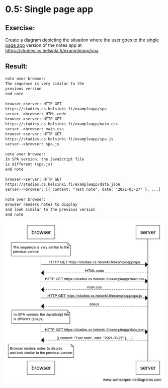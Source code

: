 # 0.5: Single page app

## Exercise:

Create a diagram depicting the situation where the user goes to the [single page app](https://fullstackopen.com/en/part0/fundamentals_of_web_apps#single-page-app) version of the notes app at https://studies.cs.helsinki.fi/exampleapp/spa.

## Result:

```
note over browser:
The sequence is very similar to the
previous version
end note

browser->server: HTTP GET https://studies.cs.helsinki.fi/exampleapp/spa
server-->browser: HTML-code
browser->server: HTTP GET https://studies.cs.helsinki.fi/exampleapp/main.css
server-->browser: main.css
browser->server: HTTP GET https://studies.cs.helsinki.fi/exampleapp/spa.js
server-->browser: spa.js

note over browser:
In SPA version, the JavaScript file
is different (spa.js)
end note

browser->server: HTTP GET https://studies.cs.helsinki.fi/exampleapp/data.json
server-->browser: [{ content: "Test note", date: "2021-03-27" }, ...]

note over browser:
Browser renders notes to display
and look similar to the previous version
end note
```

![Diagrama](images/diagram.png?raw=true)
